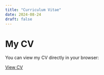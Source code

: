 ```yaml
---
title: "Curriculum Vitae"
date: 2024-08-24
draft: false
---
```


# My CV

You can view my CV directly in your browser:

[View CV](cv/cv.pdf)
